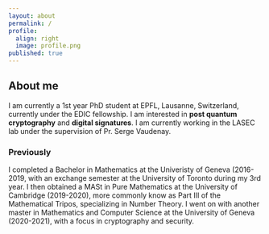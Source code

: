 ```yaml
---
layout: about
permalink: /
profile:
  align: right
  image: profile.png
published: true
---
```


## About me 
I am currently a 1st year PhD student at EPFL, Lausanne, Switzerland, currently under the EDIC fellowship. 
I am interested in **post quantum cryptography** and **digital signatures**. 
I am currently working in the LASEC lab under the supervision of Pr. Serge Vaudenay. 

### Previously

I completed a Bachelor in Mathematics at the Univeristy of Geneva (2016-2019, with an exchange semester at the University of Toronto during my 3rd year.
I then obtained a MASt in Pure Mathematics at the University of Cambridge (2019-2020), more commonly know as Part III of the Mathematical Tripos, specializing in Number Theory. 
I went on with another master in Mathematics and Computer Science at the University of Geneva (2020-2021), with a focus in cryptography and security.
